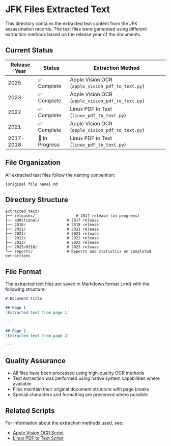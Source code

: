 # JFK Files Extracted Text

This directory contains the extracted text content from the JFK assassination records. The text files were generated using different extraction methods based on the release year of the documents.

## Current Status

| Release Year | Status | Extraction Method |
|--------------|---------|-------------------|
| 2025 | ✅ Complete | Apple Vision OCR (`apple_vision_pdf_to_text.py`) |
| 2023 | ✅ Complete | Apple Vision OCR (`apple_vision_pdf_to_text.py`) |
| 2022 | ✅ Complete | Linux PDF to Text (`linux_pdf_to_text.py`) |
| 2021 | ✅ Complete | Apple Vision OCR (`apple_vision_pdf_to_text.py`) |
| 2017-2018 | 🚧 In Progress | Linux PDF to Text (`linux_pdf_to_text.py`) |

## File Organization

All extracted text files follow the naming convention:
```
{original file name}.md
```

## Directory Structure
```
extracted_text/             
├── releases/ 	               # 2017 release (in progress)
├── additional/            # 2017 release
├── 2018/                  # 2018 release    
├── 2021/                  # 2021 release 
├── 2021/                  # 2021 release
├── 2022/          		   # 2022 release
├── 2023/          		   # 2023 release
├── 2025/0318/       	   # 2023 release
└── reports/               # Reports and statistics on completed extractions
```

## File Format

The extracted text files are saved in Markdown format (.md) with the following structure:
```markdown
# Document Title

## Page 1
[Extracted text from page 1]

---

## Page 2
[Extracted text from page 2]

---
```

## Quality Assurance

- All files have been processed using high-quality OCR methods
- Text extraction was performed using native system capabilities where available
- Files maintain their original document structure with page breaks
- Special characters and formatting are preserved where possible

## Related Scripts

For information about the extraction methods used, see:
- [Apple Vision OCR Script](../extraction_scripts/macOS/apple_vision_ocr/README.md)
- [Linux PDF to Text Script](../extraction_scripts/linux/README.md)

